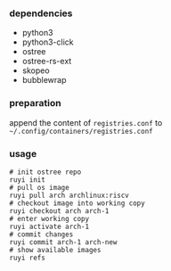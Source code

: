 ### dependencies
- python3
- python3-click
- ostree
- ostree-rs-ext
- skopeo
- bubblewrap

### preparation
append the content of `registries.conf` to `~/.config/containers/registries.conf`

### usage
```
# init ostree repo
ruyi init
# pull os image
ruyi pull arch archlinux:riscv
# checkout image into working copy
ruyi checkout arch arch-1
# enter working copy
ruyi activate arch-1
# commit changes
ruyi commit arch-1 arch-new
# show available images
ruyi refs
```
